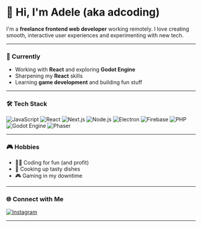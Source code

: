 # 👋 Hi, I'm Adele (aka **adcoding**)

I'm a **freelance frontend web developer** working remotely. I love creating smooth, interactive user experiences and experimenting with new tech.

---

### 🚀 Currently

- Working with **React** and exploring **Godot Engine**
- Sharpening my **React** skills
- Learning **game development** and building fun stuff

---

### 🛠️ Tech Stack

![JavaScript](https://img.shields.io/badge/-JavaScript-F7DF1E?style=flat&logo=javascript&logoColor=000)
![React](https://img.shields.io/badge/-React-61DAFB?style=flat&logo=react&logoColor=000)
![Next.js](https://img.shields.io/badge/-Next.js-000000?style=flat&logo=nextdotjs)
![Node.js](https://img.shields.io/badge/-Node.js-339933?style=flat&logo=nodedotjs&logoColor=fff)
![Electron](https://img.shields.io/badge/-Electron-47848F?style=flat&logo=electron&logoColor=fff)
![Firebase](https://img.shields.io/badge/-Firebase-FFCA28?style=flat&logo=firebase&logoColor=000)
![PHP](https://img.shields.io/badge/-PHP-777BB4?style=flat&logo=php&logoColor=fff)
![Godot Engine](https://img.shields.io/badge/-Godot-478CBF?style=flat&logo=godot-engine&logoColor=fff)
![Phaser](https://img.shields.io/badge/-Phaser-2E9AFE?style=flat&logo=phaser&logoColor=fff)

---

### 🎮 Hobbies

- 🧑‍💻 Coding for fun (and profit)
- 🍳 Cooking up tasty dishes
- 🎮 Gaming in my downtime

---

### 🌐 Connect with Me

[![Instagram](https://img.shields.io/badge/@adcoding_-E4405F?style=flat&logo=instagram&logoColor=white)](https://instagram.com/adcoding_)

---

